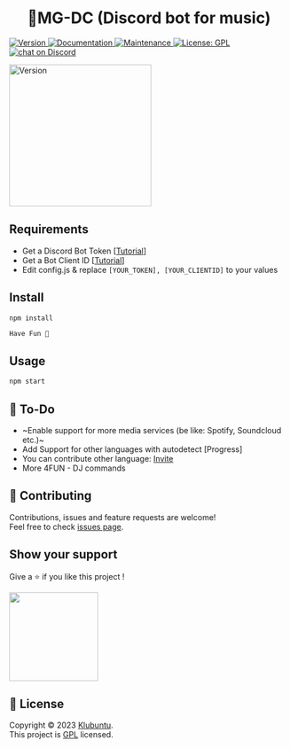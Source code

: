 
<h1 align="center">🎵MG-DC (Discord bot for music) </h1>
<p>
<a href="" target="_blank">
	<img alt="Version" src="https://img.shields.io/badge/version-3.0.0%20BETA%202-orange">
</a>
  <a href="https://github.com/klubuntu/MG-DC/#readme" target="_blank">
    <img alt="Documentation" src="https://img.shields.io/badge/documentation-yes-brightgreen.svg" />
  </a>
  <a href="https://github.com/klubuntu/MG-DC/graphs/commit-activity" target="_blank">
    <img alt="Maintenance" src="https://img.shields.io/badge/Maintained%3F-yes-green.svg" />
  </a>
  <a href="https://github.com/klubuntu/MG-DC/blob/main/LICENSE" target="_blank">
    <img alt="License: GPL" src="https://img.shields.io/github/license/klubuntu/MG-DC" />
  </a>
      <a href="https://discord.gg/meKqTdUDDm">
        <img src="https://img.shields.io/discord/959203953185263716?logo=discord"
            alt="chat on Discord">
       </a>
</p>

<a href="https://manager-discord.netlify.app">
    <img alt="Version" src="https://github.com/Klubuntu/MG-DC/assets/49614906/7605e832-cb99-45c6-a33e-da4cb06740ab" onclick="javascript:window.open('https://manager-discord.netlify.app')" width="256">
</a>

## Requirements
- Get a Discord Bot Token [[Tutorial](https://www.writebots.com/discord-bot-token/)]
- Get a Bot Client ID [[Tutorial](https://support.heateor.com/discord-client-id-discord-client-secret/)]
- Edit config.js & replace `[YOUR_TOKEN], [YOUR_CLIENTID]` to your values

## Install
```sh
npm install
```
```
Have Fun 🙂
```
## Usage

```sh
npm start
```
## 📒 To-Do
- ~Enable support for more media services (be like: Spotify, Soundcloud etc.)~
- Add Support for other languages with autodetect [Progress]
- You can contribute other language: [Invite](https://crowdin.com/project/manager-dc/invite?h=1e3baaea992fb742e0294df44710eeec1783165)
- More 4FUN - DJ commands

## 🤝 Contributing

Contributions, issues and feature requests are welcome!<br />Feel free to check [issues page](https://github.com/klubuntu/MG-DC/issues).

## Show your support

Give a ⭐️ if you like this project !

<a href="https://www.patreon.com/https:\/\/patreon.com\/klubuntu">
  <img src="https://c5.patreon.com/external/logo/become_a_patron_button@2x.png" width="160">
</a>

## 📝 License

Copyright © 2023 [Klubuntu](https://github.com/klubuntu).<br />
This project is [GPL](https://github.com/klubuntu/MG-DC/blob/main/LICENSE) licensed.

